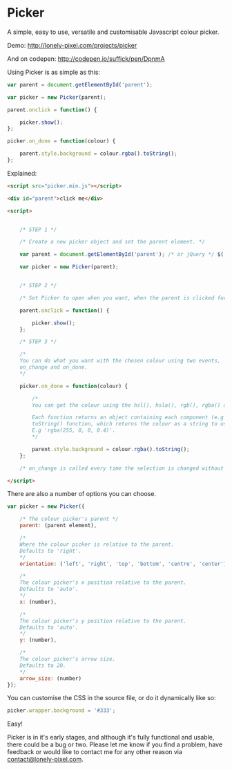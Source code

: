Picker
======

A simple, easy to use, versatile and customisable Javascript colour picker.


Demo: http://lonely-pixel.com/projects/picker

And on codepen: http://codepen.io/suffick/pen/DpnmA


Using Picker is as simple as this: 

```javascript
var parent = document.getElementById('parent');

var picker = new Picker(parent);

parent.onclick = function() {

    picker.show();
};

picker.on_done = function(colour) {

    parent.style.background = colour.rgba().toString();
};
```

Explained: 

```html
<script src="picker.min.js"></script>

<div id="parent">click me</div>

<script>


    /* STEP 1 */

    /* Create a new picker object and set the parent element. */

    var parent = document.getElementById('parent'); /* or jQuery */ $('#parent');

    var picker = new Picker(parent);


    /* STEP 2 */

    /* Set Picker to open when you want, when the parent is clicked for example. */

    parent.onclick = function() {

        picker.show();
    };

    /* STEP 3 */

    /*
    You can do what you want with the chosen colour using two events,
    on_change and on_done.
    */

    picker.on_done = function(colour) {

        /*
        You can get the colour using the hsl(), hsla(), rgb(), rgba() and hex() functions.

        Each function returns an object containing each component (e.g r, g and b) and a
        toString() function, which returns the colour as a string to use with CSS or JS.
        E.g 'rgba(255, 0, 0, 0.4)'.
        */

        parent.style.background = colour.rgba().toString();
    };

    /* on_change is called every time the selection is changed without clicking 'ok' */

</script>
```

There are also a number of options you can choose. 

```javascript
var picker = new Picker({

    /* The colour picker's parent */
    parent: (parent element),

    /*
    Where the colour picker is relative to the parent.
    Defaults to 'right'.
    */
    orientation: ('left', 'right', 'top', 'bottom', 'centre', 'center'),

    /*
    The colour picker's x position relative to the parent.
    Defaults to 'auto'.
    */
    x: (number),

    /*
    The colour picker's y position relative to the parent.
    Defaults to 'auto'.
    */
    y: (number),

    /*
    The colour picker's arrow size.
    Defaults to 20.
    */
    arrow_size: (number)
});
```


You can customise the CSS in the source file, or do it dynamically like so: 

```javascript
picker.wrapper.background = '#333';
```

Easy! 

Picker is in it's early stages, and although it's fully functional and usable, there could be a bug or two. Please let me know if you find a problem, have feedback or would like to contact me for any other reason via contact@lonely-pixel.com. 
